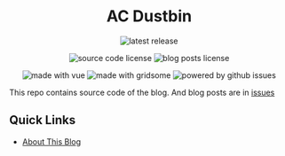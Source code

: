 <h1 align="center">AC Dustbin</h1>
<p align="center">
  <img alt="latest release" src="https://img.shields.io/github/v/tag/AllanChain/blog?sort=semver&label=latest%20release">
</p>
<p align="center">
  <img alt="source code license" src="https://img.shields.io/badge/source_code_license-MIT-green">
  <img alt="blog posts license" src="https://img.shields.io/badge/blog_posts_license-by--nc--sa-blue">
</p>
<p align="center">
  <img alt="made with vue" src="https://img.shields.io/badge/made_with-vue-41b883">
  <img alt="made with gridsome" src="https://img.shields.io/badge/made_with-gridsome-5bd1a1">
  <img alt="powered by github issues" src="https://img.shields.io/badge/powered_by-gitHub_issues-black">
</p>
<p align="center">
  <https://allanchain.github.io/blog/>
</p>

This repo contains source code of the blog. And blog posts are in [issues](https://github.com/AllanChain/blog/issues)

## Quick Links

- [About This Blog](https://allanchain.github.io/blog/post/about/)
